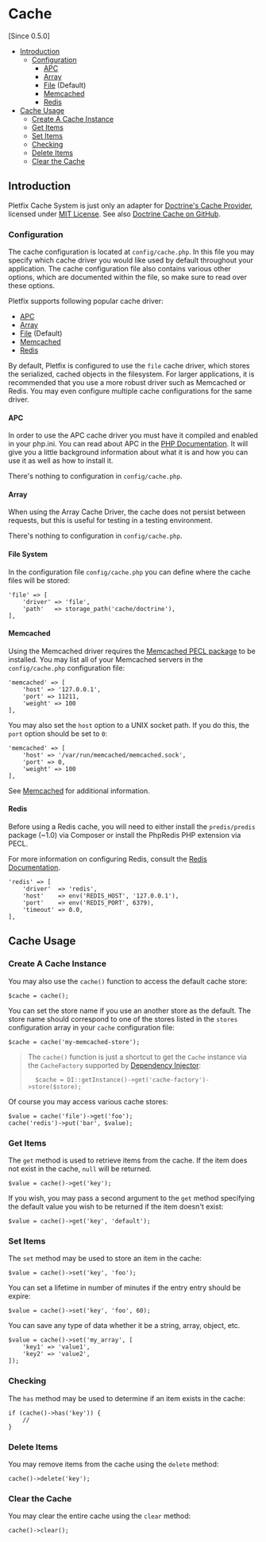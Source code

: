 # Cache

[Since 0.5.0]

- [Introduction](#introduction)
    - [Configuration](#configuration)
        - [APC](#configuration-apc)
        - [Array](#configuration-array) 
        - [File](#configuration-file) (Default)          
        - [Memcached](#configuration-memcached)
        - [Redis](#configuration-redis)
- [Cache Usage](#usage)
    - [Create A Cache Instance](#instance)
    - [Get Items](#get)
    - [Set Items](#set)
    - [Checking](#has)
    - [Delete Items](#delete)
    - [Clear the Cache](#clear)

<a name="introduction"></a>
## Introduction

Pletfix Cache System is just only an adapter for [Doctrine's Cache Provider](http://doctrine-orm.readthedocs.io/projects/doctrine-orm/en/latest/reference/caching.html), 
licensed under [MIT License](https://github.com/doctrine/cache/blob/master/LICENSE). 
See also [Doctrine Cache on GitHub](https://github.com/doctrine/cache). 

<a name="configuration"></a>
### Configuration

The cache configuration is located at `config/cache.php`. In this file you may specify which cache driver you would like used by default throughout your application. 
The cache configuration file also contains various other options, which are documented within the file, so make sure to read over these options. 

Pletfix supports following popular cache driver:
- [APC](#configuration-apc)
- [Array](#configuration-array) 
- [File](#configuration-file) (Default)          
- [Memcached](#configuration-memcached)
- [Redis](#configuration-redis)
 
By default, Pletfix is configured to use the `file` cache driver, which stores the serialized, cached objects in the filesystem. 
For larger applications, it is recommended that you use a more robust driver such as Memcached or Redis. 
You may even configure multiple cache configurations for the same driver.

<a name="configuration-apc"></a>
#### APC

In order to use the APC cache driver you must have it compiled and enabled in your php.ini. 
You can read about APC in the [PHP Documentation](http://us2.php.net/apc). 
It will give you a little background information about what it is and how you can use it as well as how to install it.

There's nothing to configuration in `config/cache.php`.

<a name="configuration-array"></a>
#### Array

When using the Array Cache Driver, the cache does not persist between requests, but this is useful for testing in a testing environment.

There's nothing to configuration in `config/cache.php`.

<a name="configuration-file"></a>
#### File System

In the configuration file `config/cache.php` you can define where the cache files will be stored:

    'file' => [
        'driver' => 'file',
        'path'   => storage_path('cache/doctrine'),
    ],
        
<a name="configuration-memcached"></a>
#### Memcached

Using the Memcached driver requires the [Memcached PECL package](https://pecl.php.net/package/memcached) to be installed. 
You may list all of your Memcached servers in the `config/cache.php` configuration file:

    'memcached' => [
        'host' => '127.0.0.1',
        'port' => 11211,
        'weight' => 100
    ],

You may also set the `host` option to a UNIX socket path. If you do this, the `port` option should be set to `0`:

    'memcached' => [
        'host' => '/var/run/memcached/memcached.sock',
        'port' => 0,
        'weight' => 100
    ],

See [Memcached](https://memcached.org) for additional information.

<a name="configuration-redis"></a>
#### Redis

Before using a Redis cache, you will need to either install the `predis/predis` package (~1.0) via Composer or install the PhpRedis PHP extension via PECL.

For more information on configuring Redis, consult the [Redis Documentation](https://redis.io/documentation).

    'redis' => [
        'driver'  => 'redis',
        'host'    => env('REDIS_HOST', '127.0.0.1'),
        'port'    => env('REDIS_PORT', 6379),
        'timeout' => 0.0,
    ],
    
<a name="usage"></a>
## Cache Usage

<a name="instance"></a>
### Create A Cache Instance

You may also use the `cache()` function to access the default cache store:

    $cache = cache();
    
You can set the store name if you use an another store as the default. The store name should correspond to one of the 
stores listed in the `stores` configuration array in your `cache` configuration file:
    
    $cache = cache('my-memcached-store');
    
> The `cache()` function is just a shortcut to get the `Cache` instance via the `CacheFactory` supported by 
> [Dependency Injector](di): 
>    
>       $cache = DI::getInstance()->get('cache-factory')->store($store);

Of course you may access various cache stores:

    $value = cache('file')->get('foo');
    cache('redis')->put('bar', $value);


<a name="get"></a>
### Get Items

The `get` method is used to retrieve items from the cache. If the item does not exist in the cache, `null` will be 
returned. 

    $value = cache()->get('key');

If you wish, you may pass a second argument to the `get` method specifying the default value you wish to be returned if 
the item doesn't exist:

    $value = cache()->get('key', 'default');

<a name="set"></a>
### Set Items

The `set` method may be used to store an item in the cache: 

    $value = cache()->set('key', 'foo');
        
You can set a lifetime in number of minutes if the entry entry should be expire:
         
    $value = cache()->set('key', 'foo', 60);
    
You can save any type of data whether it be a string, array, object, etc. 

    $value = cache()->set('my_array', [
        'key1' => 'value1',
        'key2' => 'value2',
    ]);

<a name="has"></a>
### Checking

The `has` method may be used to determine if an item exists in the cache:

    if (cache()->has('key')) {
        //
    }

<a name="delete"></a>
### Delete Items

You may remove items from the cache using the `delete` method:

    cache()->delete('key');

<a name="clear"></a>
### Clear the Cache

You may clear the entire cache using the `clear` method:

    cache()->clear();
